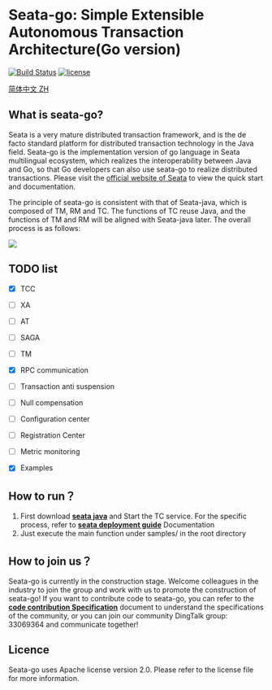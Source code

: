 
# Seata-go: Simple Extensible Autonomous Transaction Architecture(Go version)

[![Build Status](https://github.com/seata/seata/workflows/build/badge.svg?branch=develop)](https://github.com/seata/seata/actions)
[![license](https://img.shields.io/github/license/seata/seata.svg)](https://www.apache.org/licenses/LICENSE-2.0.html)

[简体中文 ZH](./README_ZH.md)

## What is seata-go?

Seata is a very mature distributed transaction framework, and is the de facto standard platform for distributed transaction technology in the Java field. Seata-go is the implementation version of go language in Seata multilingual ecosystem, which realizes the interoperability between Java and Go, so that Go developers can also use seata-go to realize distributed transactions. Please visit the [official website of Seata](https://seata.io/en-us) to view the quick start and documentation.

The principle of seata-go is consistent with that of Seata-java, which is composed of TM, RM and TC. The functions of TC reuse Java, and the functions of TM and RM will be aligned with Seata-java later. The overall process is as follows:

![](https://user-images.githubusercontent.com/68344696/145942191-7a2d469f-94c8-4cd2-8c7e-46ad75683636.png)

## TODO list

- [x] TCC
- [ ] XA
- [ ] AT
- [ ] SAGA
- [ ] TM
- [x] RPC communication
- [ ] Transaction anti suspension
- [ ] Null compensation
- [ ] Configuration center
- [ ] Registration Center
- [ ] Metric monitoring
- [x] Examples


## How to run？

1. First download [**seata java**](https://github.com/seata/seata/tree/v1.5.2) and  Start the TC service. For the specific process, refer to  [**seata deployment guide**](https://seata.io/zh-cn/docs/ops/deploy-guide-beginner.ht ) Documentation
2. Just execute the main function under samples/ in the root directory


## How to join us？

Seata-go is currently in the construction stage. Welcome colleagues in the industry to join the group and work with us to promote the construction of seata-go! If you want to contribute code to seata-go, you can refer to the  [**code contribution Specification**](./CONTRIBUTING_CN.md)  document to understand the specifications of the community, or you can join our community DingTalk group: 33069364 and communicate together!


## Licence

Seata-go uses Apache license version 2.0. Please refer to the license file for more information.
